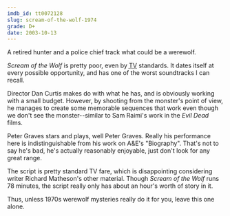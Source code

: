 ```yaml
---
imdb_id: tt0072128
slug: scream-of-the-wolf-1974
grade: D+
date: 2003-10-13
---
```


A retired hunter and a police chief track what could be a werewolf.

_Scream of the Wolf_ is pretty poor, even by <abbr title="Television">TV</abbr> standards. It dates itself at every possible opportunity, and has one of the worst soundtracks I can recall.

Director Dan Curtis makes do with what he has, and is obviously working with a small budget. However, by shooting from the monster's point of view, he manages to create some memorable sequences that work even though we don't see the monster--similar to Sam Raimi's work in the <span data-imdb-id="tt0083907">_Evil Dead_</span> films.

Peter Graves stars and plays, well Peter Graves. Really his performance here is indistinguishable from his work on A&E's "Biography". That's not to say he's bad, he's actually reasonably enjoyable, just don't look for any great range.

The script is pretty standard TV fare, which is disappointing considering writer Richard Matheson's other material. Though _Scream of the Wolf_ runs 78 minutes, the script really only has about an hour's worth of story in it.

Thus, unless 1970s werewolf mysteries really do it for you, leave this one alone.

